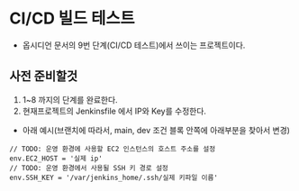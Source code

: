 # CI/CD 빌드 테스트
- 옵시디언 문서의 9번 단계(CI/CD 테스트)에서 쓰이는 프로젝트이다.

## 사전 준비할것
1. 1~8 까지의 단계를 완료한다.
2. 현재프로젝트의 Jenkinsfile 에서 IP와 Key를 수정한다.
- 아래 예시(브랜치에 따라서, main, dev 조건 블록 안쪽에 아래부분을 찾아서 변경)
```
// TODO: 운영 환경에 사용할 EC2 인스턴스의 호스트 주소를 설정
env.EC2_HOST = '실제 ip'
// TODO: 운영 환경에서 사용될 SSH 키 경로 설정
env.SSH_KEY = '/var/jenkins_home/.ssh/실제 키파일 이름'
```